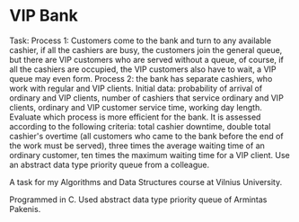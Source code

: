 # VIP Bank


Task:
Process 1: Customers come to the bank and turn to any available cashier, if all the cashiers are busy, the customers join the general queue, but there are VIP customers who are served without a queue, of course, if all the cashiers are occupied, the VIP customers also have to wait, a VIP queue may even form.
Process 2: the bank has separate cashiers, who work with regular and VIP clients.
Initial data:
probability of arrival of ordinary and VIP clients, number of cashiers that service ordinary and VIP clients, ordinary and VIP customer service time, working day length.
Evaluate which process is more efficient for the bank.
It is assessed according to the following criteria:
total cashier downtime, double total cashier's overtime (all customers who came to the bank before the end of the work must be served), three times the average waiting time of an ordinary customer, ten times the maximum waiting time for a VIP client.
Use an abstract data type priority queue from a colleague.

A task for my Algorithms and Data Structures course at Vilnius University.

Programmed in C.
Used abstract data type priority queue of Armintas Pakenis.
